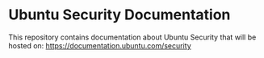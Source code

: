 # Ubuntu Security Documentation
This repository contains documentation about Ubuntu Security that will be hosted on: https://documentation.ubuntu.com/security
